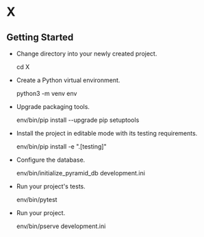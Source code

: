 # X

Getting Started
---------------

- Change directory into your newly created project.

    cd X

- Create a Python virtual environment.

    python3 -m venv env

- Upgrade packaging tools.

    env/bin/pip install --upgrade pip setuptools

- Install the project in editable mode with its testing requirements.

    env/bin/pip install -e ".[testing]"

- Configure the database.

    env/bin/initialize_pyramid_db development.ini

- Run your project's tests.

    env/bin/pytest

- Run your project.

    env/bin/pserve development.ini
